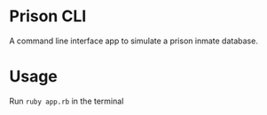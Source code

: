 # Prison CLI

A command line interface app to simulate a prison inmate database.

# Usage
Run ```ruby app.rb``` in the terminal
